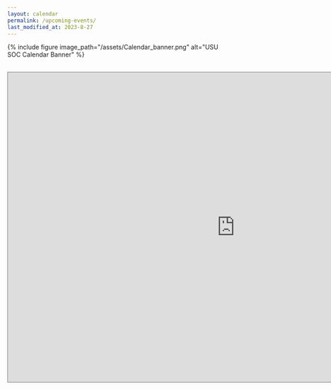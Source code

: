 ```yaml
---
layout: calendar
permalink: /upcoming-events/
last_modified_at: 2023-8-27
---
```

{% include figure image_path="/assets/Calendar_banner.png" alt="USU SOC Calendar Banner" %}
<br>
<br>
<iframe src="https://outlook.office365.com/owa/calendar/43e88d0f5a86425ab53d9f7eba9801cf@usu.edu/1d9b6eedc1f04440bacec06e74222cb43204620194208656066/calendar.html" style="border:solid 1px #777" width="1025" height="700" frameborder="0" scrolling="no"></iframe>
